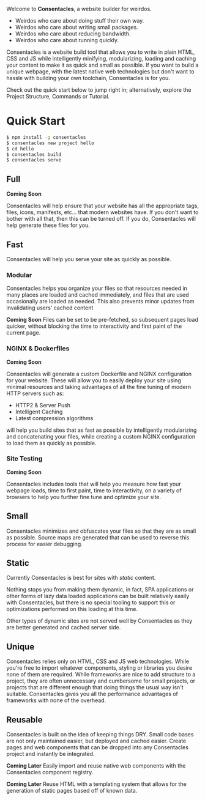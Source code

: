 Welcome to **Consentacles**, a website builder for weirdos.

- Weirdos who care about doing stuff their own way.
- Weirdos who care about writing small packages.
- Weirdos who care about reducing bandwidth.
- Weirdos who care about running quickly.

Consentacles is a website build tool that allows you to write in plain HTML, CSS and JS while intelligently minifying, modularizing, loading and caching your content to make it as quick and small as possible. If you want to build a unique webpage, with the latest native web technologies but don't want to hassle with building your own toolchain, Consentacles is for you.

Check out the quick start below to jump right in; alternatively, explore the Project Structure, Commands or Tutorial.

# Quick Start
```bash
$ npm install -g consentacles
$ consentacles new project hello
$ cd hello
$ consentacles build
$ consentacles serve
```

## Full
**Coming Soon**

Consentacles will help ensure that your website has all the appropriate tags, files, icons, manifests, etc... that modern websites have. If you don't want to bother with all that, then this can be turned off. If you do, Consentacles will help generate these files for you.

## Fast
Consentacles will help you serve your site as quickly as possible.

### Modular
Consentacles helps you organize your files so that resources needed in many places are loaded and cached immediately, and files that are used occasionally are loaded as needed. This also prevents minor updates from invalidating users' cached content

**Coming Soon**
Files can be set to be pre-fetched, so subsequent pages load quicker, without blocking the time to interactivity and first paint of the current page.

### NGINX & Dockerfiles
**Coming Soon**

Consentacles will generate a custom Dockerfile and NGINX configuration for your website. These will allow you to easily deploy your site using minimal resources and taking advantages of all the fine tuning of modern HTTP servers such as:

- HTTP2 & Server Push
- Intelligent Caching
- Latest compression algorithms

will help you build sites that as fast as possible by intelligently modularizing and concatenating your files, while creating a custom NGINX configuration to load them as quickly as possible.

### Site Testing
**Coming Soon**

Consentacles includes tools that will help you measure how fast your webpage loads, time to first paint, time to interactivity, on a variety of browsers to help you further fine tune and optimize your site.

## Small
Consentacles minimizes and obfuscates your files so that they are as small as possible. Source maps are generated that can be used to reverse this process for easier debugging.

## Static
Currently Consentacles is best for sites with _static_ content. 

Nothing stops you from making them dynamic, in fact, SPA applications or other forms of lazy data loaded applications can be built relatively easily with Consentacles, but there is no special tooling to support this or optimizations performed on this loading at this time.

Other types of dynamic sites are not served well by Consentacles as they are better generated and cached server side.

## Unique
Consentacles relies only on HTML, CSS and JS web technologies. While you're free to import whatever components, styling or libraries you desire none of them are required. While frameworks are nice to add structure to a project, they are often unnecessary and cumbersome for small projects, or projects that are different enough that doing things the usual way isn't suitable. Consentacles gives you all the performance advantages of frameworks with none of the overhead.

## Reusable
Consentacles is built on the idea of keeping things DRY. Small code bases are not only maintained easier, but deployed and cached easier. Create pages and web components that can be dropped into any Consentacles project and instantly be integrated.

**Coming Later**
Easily import and reuse native web components with the Consentacles component registry.

**Coming Later**
Reuse HTML with a templating system that allows for the generation of static pages based off of known data.
